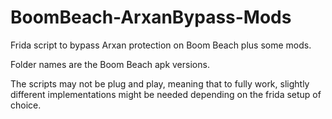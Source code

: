 # BoomBeach-ArxanBypass-Mods
Frida script to bypass Arxan protection on Boom Beach plus some mods. 

Folder names are the Boom Beach apk versions.

The scripts may not be plug and play, meaning that to fully work, slightly different implementations might be needed depending on the frida setup of choice.
